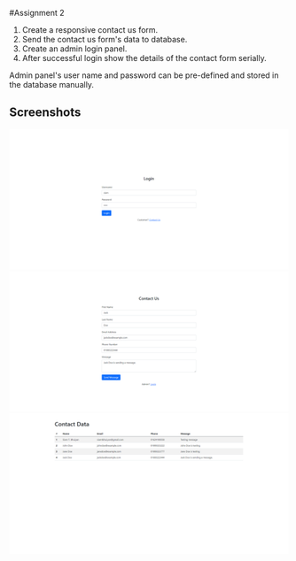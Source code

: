 #Assignment 2

1. Create a responsive contact us form.
2. Send the contact us form's data to database.
3. Create an admin login panel.
4. After successful login show the details of the contact form serially.

Admin panel's user name and password can be pre-defined and stored in the database manually.

## Screenshots

![Screenshot](./images/Admin-Login.png)
![Screenshot](./images/Contact-Us.png)
![Screenshot](./images/Contact-Data.png)
